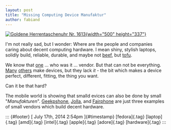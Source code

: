 ```yaml
---
layout: post
title: "Missing Computing Device Manufaktur"
author: fabiand
---
```




[![Goldene Herrentaschenuhr Nr.
1613](https://farm4.staticflickr.com/3262/3147972112_3cdd42a3b7.jpg){width="500"
height="337"}](https://www.flickr.com/photos/marcelschrom/3147972112/ "Goldene Herrentaschenuhr Nr. 1613 von MarcelS bei Flickr")

I'm not really sad, but I wonder: Where are the people and companies
caring about decent computing hardware. I mean shiny, stylish laptops,
solidly build, reliable, durable, and maybe not
[beef](http://www.intel.cmo), but [tofu](http://www.amd.com).

We know that [one](http://www.apple.com) ... who was it ... vendor. But
that can not be everything. [Many](http://www.samsung.com)
[others](http://www.lenovo.com) make devices, but they lack *it* - the
bit which makes a device perfect, different, fitting, the thing you
want.

Can it be that hard?

The mobile world is showing that smalld evices can also be done by small
"*Manufakturen*". [Geekpshone](http://www.geeksphone.com),
[Jolla](http://www.jolla.com), and [Fairphone](http://www.fairphone.com)
are just three examples of small vendors which build decent hardware.

::: {#footer}
[ July 17th, 2014 2:54pm ]{#timestamp} [fedora]{.tag} [laptop]{.tag}
[amd]{.tag} [intel]{.tag} [apple]{.tag} [adore]{.tag} [hardware]{.tag}
:::
